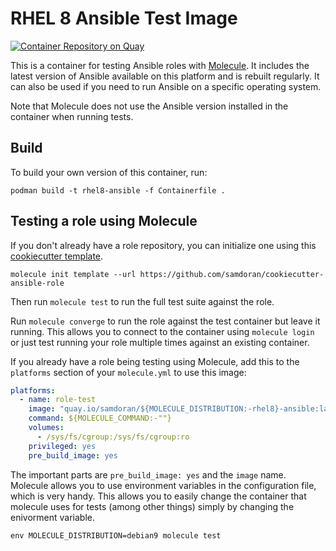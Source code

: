 # RHEL 8 Ansible Test Image #
[![Container Repository on Quay](https://quay.io/repository/samdoran/rhel8-ansible/status "Container Repository on Quay")](https://quay.io/repository/samdoran/rhel8-ansible)

This is a container for testing Ansible roles with [Molecule](https://molecule.readthedocs.io/en/stable/). It includes the latest version of Ansible available on this platform and is rebuilt regularly. It can also be used if you need to run Ansible on a specific operating system.

Note that Molecule does not use the Ansible version installed in the container when running tests.

## Build ##

To build your own version of this container, run:

    podman build -t rhel8-ansible -f Containerfile .


## Testing a role using Molecule ##

If you don't already have a role repository, you can initialize one using this [cookiecutter template](https://github.com/samdoran/cookiecutter-ansible-role).

`molecule init template --url https://github.com/samdoran/cookiecutter-ansible-role`

Then run `molecule test` to run the full test suite against the role.

Run `molecule converge` to run the role against the test container but leave it running. This allows you to connect to the container using `molecule login` or just test running your role multiple times against an existing container.

If you already have a role being testing using Molecule, add this to the `platforms` section of your `molecule.yml` to use this image:

```yaml
platforms:
  - name: role-test
    image: "quay.io/samdoran/${MOLECULE_DISTRIBUTION:-rhel8}-ansible:latest"
    command: ${MOLECULE_COMMAND:-""}
    volumes:
      - /sys/fs/cgroup:/sys/fs/cgroup:ro
    privileged: yes
    pre_build_image: yes
```

The important parts are `pre_build_image: yes` and the `image` name. Molecule allows you to use environment variables in the configuration file, which is very handy. This allows you to easily change the container that molecule uses for tests (among other things) simply by changing the enivorment variable.

```
env MOLECULE_DISTRIBUTION=debian9 molecule test
```
